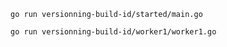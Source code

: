 



```
go run versionning-build-id/started/main.go
```

```
go run versionning-build-id/worker1/worker1.go 
```